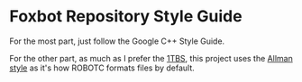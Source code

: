 # Foxbot Repository Style Guide

For the most part, just follow the Google C++ Style Guide.

For the other part, as much as I prefer the [1TBS](https://en.wikipedia.org/wiki/Indentation_style#1TBS),
this project uses the [Allman style](https://en.wikipedia.org/wiki/Indentation_style#Allman_style)
as it's how ROBOTC formats files by default.
